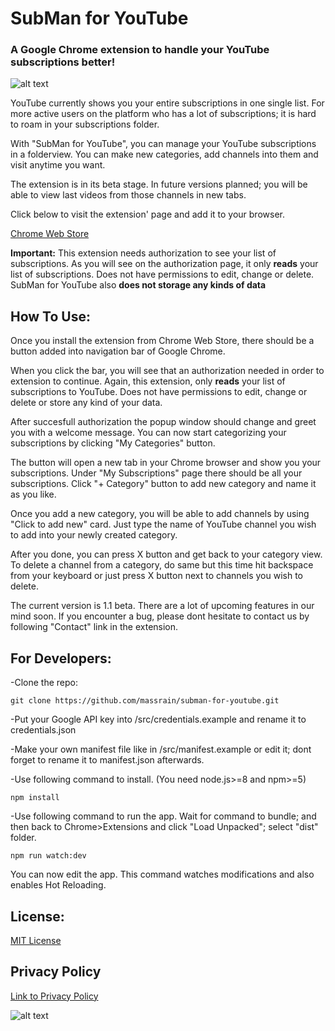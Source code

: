 # SubMan for YouTube

### A Google Chrome extension to handle your YouTube subscriptions better!

![alt text](http://fs1.directupload.net/images/181011/trcspixc.jpg)

YouTube currently shows you your entire subscriptions in one single list. For more active users on the platform who has a lot of subscriptions; it is hard to roam in your subscriptions folder.

With "SubMan for YouTube", you can manage your YouTube subscriptions in a folderview. You can make new categories, add channels into them and visit anytime you want.

The extension is in its beta stage. In future versions planned; you will be able to view last videos from those channels in new tabs.

Click below to visit the extension' page and add it to your browser.

[Chrome Web Store](https://www.google.com/policies/privacy/)

**Important:** This extension needs authorization to see your list of subscriptions. As you will see on the authorization page, it only **reads** your list of subscriptions. Does not have permissions to edit, change or delete. SubMan for YouTube also **does not storage any kinds of data**

## How To Use:

Once you install the extension from Chrome Web Store, there should be a button added into navigation bar of Google Chrome.

When you click the bar, you will see that an authorization needed in order to extension to continue. Again, this extension, only **reads** your list of subscriptions to YouTube. Does not have permissions to edit, change or delete or store any kind of your data.

After succesfull authorization the popup window should change and greet you with a welcome message. You can now start categorizing your subscriptions by clicking "My Categories" button.

The button will open a new tab in your Chrome browser and show you your subscriptions. Under "My Subscriptions" page there should be all your subscriptions. Click "+ Category" button to add new category and name it as you like. 

Once you add a new category, you will be able to add channels by using "Click to add new" card. Just type the name of YouTube channel you wish to add into your newly created category. 

After you done, you can press X button and get back to your category view. To delete a channel from a category, do same but this time hit backspace from your keyboard or just press X button next to channels you wish to delete.

The current version is 1.1 beta. There are a lot of upcoming features in our mind soon. If you encounter a bug, please dont hesitate to contact us by following "Contact" link in the extension.

## For Developers:

-Clone the repo: 

```git clone https://github.com/massrain/subman-for-youtube.git```

-Put your Google API key into /src/credentials.example and rename it to credentials.json

-Make your own manifest file like in /src/manifest.example or edit it; dont forget to rename it to manifest.json afterwards.

-Use following command to install. (You need node.js>=8 and npm>=5)

```npm install```

-Use following command to run the app. Wait for command to bundle; and then back to Chrome>Extensions and click "Load Unpacked"; select "dist" folder.

```npm run watch:dev```

You can now edit the app. This command watches modifications and also enables Hot Reloading.

## License:

[MIT License](https://raw.githubusercontent.com/massrain/subman-for-youtube/master/LICENSE)

## Privacy Policy

[Link to Privacy Policy](/subman-for-youtube/privacy_policy)

![alt text](http://fs5.directupload.net/images/181011/ttxs9hq7.jpg)
